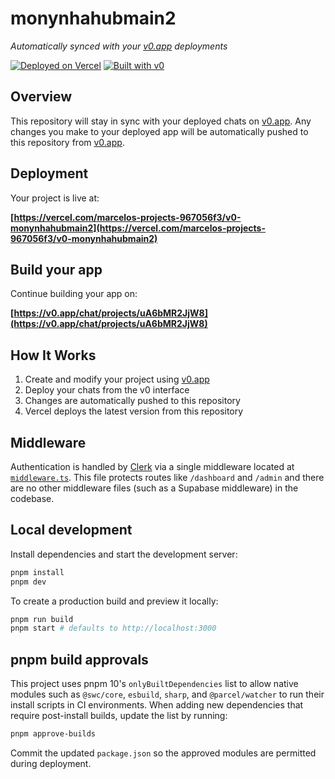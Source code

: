 # monynhahubmain2

*Automatically synced with your [v0.app](https://v0.app) deployments*

[![Deployed on Vercel](https://img.shields.io/badge/Deployed%20on-Vercel-black?style=for-the-badge&logo=vercel)](https://vercel.com/marcelos-projects-967056f3/v0-monynhahubmain2)
[![Built with v0](https://img.shields.io/badge/Built%20with-v0.app-black?style=for-the-badge)](https://v0.app/chat/projects/uA6bMR2JjW8)

## Overview

This repository will stay in sync with your deployed chats on [v0.app](https://v0.app).
Any changes you make to your deployed app will be automatically pushed to this repository from [v0.app](https://v0.app).

## Deployment

Your project is live at:

**[https://vercel.com/marcelos-projects-967056f3/v0-monynhahubmain2](https://vercel.com/marcelos-projects-967056f3/v0-monynhahubmain2)**

## Build your app

Continue building your app on:

**[https://v0.app/chat/projects/uA6bMR2JjW8](https://v0.app/chat/projects/uA6bMR2JjW8)**

## How It Works

1. Create and modify your project using [v0.app](https://v0.app)
2. Deploy your chats from the v0 interface
3. Changes are automatically pushed to this repository
4. Vercel deploys the latest version from this repository

## Middleware

Authentication is handled by [Clerk](https://clerk.com) via a single middleware located at [`middleware.ts`](middleware.ts).
This file protects routes like `/dashboard` and `/admin` and there are no other middleware files (such as a Supabase middleware) in the codebase.

## Local development

Install dependencies and start the development server:

```bash
pnpm install
pnpm dev
```

To create a production build and preview it locally:

```bash
pnpm run build
pnpm start # defaults to http://localhost:3000
```

## pnpm build approvals

This project uses pnpm 10's `onlyBuiltDependencies` list to allow native modules such as `@swc/core`, `esbuild`, `sharp`, and `@parcel/watcher` to run their install scripts in CI environments. When adding new dependencies that require post-install builds, update the list by running:

```bash
pnpm approve-builds
```

Commit the updated `package.json` so the approved modules are permitted during deployment.
